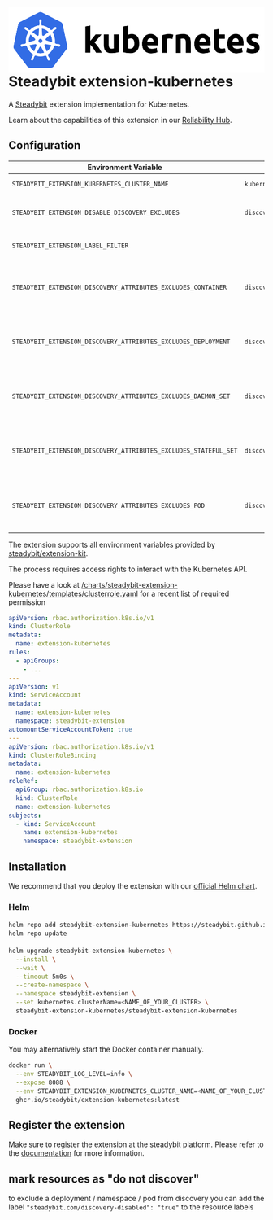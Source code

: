 <img src="./logo.png" height="130" align="right" alt="Kubernetes logo depicting a helm next to text 'Kubernetes'">

# Steadybit extension-kubernetes

A [Steadybit](https://www.steadybit.com/) extension implementation for Kubernetes.

Learn about the capabilities of this extension in our [Reliability Hub](https://hub.steadybit.com/extension/com.steadybit.extension_kubernetes).

## Configuration

| Environment Variable                                             | Helm value                                  | Meaning                                                                                                                            | required | default |
|------------------------------------------------------------------|---------------------------------------------|------------------------------------------------------------------------------------------------------------------------------------|----------|---------|
| `STEADYBIT_EXTENSION_KUBERNETES_CLUSTER_NAME`                    | `kubernetes.clusterName`                    | The name of the kubernetes cluster                                                                                                 | yes      |         |
| `STEADYBIT_EXTENSION_DISABLE_DISCOVERY_EXCLUDES`                 | `discovery.disableExcludes`                 | Ignore discovery excludes specified by `steadybit.com/discovery-disabled`                                                          | false    | `false` |
| `STEADYBIT_EXTENSION_LABEL_FILTER`                               |                                             | These labels will be ignored and not added to the discovered targets                                                               | false    | `false` |
| `STEADYBIT_EXTENSION_DISCOVERY_ATTRIBUTES_EXCLUDES_CONTAINER`    | `discovery.attributes.excludes.container`   | List of Target Attributes which will be excluded during container discovery. Checked by key equality and supporting trailing "*"   | false    |         |
| `STEADYBIT_EXTENSION_DISCOVERY_ATTRIBUTES_EXCLUDES_DEPLOYMENT`   | `discovery.attributes.excludes.deployment`  | List of Target Attributes which will be excluded during deployment discovery. Checked by key equality and supporting trailing "*"  | false    |         |
| `STEADYBIT_EXTENSION_DISCOVERY_ATTRIBUTES_EXCLUDES_DAEMON_SET`   | `discovery.attributes.excludes.daemonSet`   | List of Target Attributes which will be excluded during daemonSet discovery. Checked by key equality and supporting trailing "*"   | false    |         |
| `STEADYBIT_EXTENSION_DISCOVERY_ATTRIBUTES_EXCLUDES_STATEFUL_SET` | `discovery.attributes.excludes.statefulSet` | List of Target Attributes which will be excluded during statefulSet discovery. Checked by key equality and supporting trailing "*" | false    |         |
| `STEADYBIT_EXTENSION_DISCOVERY_ATTRIBUTES_EXCLUDES_POD`          | `discovery.attributes.excludes.pod`         | List of Target Attributes which will be excluded during pod discovery. Checked by key equality and supporting trailing "*"         | false    |         |

The extension supports all environment variables provided by [steadybit/extension-kit](https://github.com/steadybit/extension-kit#environment-variables).

The process requires access rights to interact with the Kubernetes API.

Please have a look at [/charts/steadybit-extension-kubernetes/templates/clusterrole.yaml](/charts/steadybit-extension-kubernetes/templates/clusterrole.yaml) for a recent list of required permission

```yaml
apiVersion: rbac.authorization.k8s.io/v1
kind: ClusterRole
metadata:
  name: extension-kubernetes
rules:
  - apiGroups:
    - ...
---
apiVersion: v1
kind: ServiceAccount
metadata:
  name: extension-kubernetes
  namespace: steadybit-extension
automountServiceAccountToken: true
---
apiVersion: rbac.authorization.k8s.io/v1
kind: ClusterRoleBinding
metadata:
  name: extension-kubernetes
roleRef:
  apiGroup: rbac.authorization.k8s.io
  kind: ClusterRole
  name: extension-kubernetes
subjects:
  - kind: ServiceAccount
    name: extension-kubernetes
    namespace: steadybit-extension
```

## Installation

We recommend that you deploy the extension with
our [official Helm chart](https://github.com/steadybit/extension-kubernetes/tree/main/charts/steadybit-extension-kubernetes).

### Helm

```sh
helm repo add steadybit-extension-kubernetes https://steadybit.github.io/extension-kubernetes
helm repo update

helm upgrade steadybit-extension-kubernetes \
  --install \
  --wait \
  --timeout 5m0s \
  --create-namespace \
  --namespace steadybit-extension \
  --set kubernetes.clusterName=<NAME_OF_YOUR_CLUSTER> \
  steadybit-extension-kubernetes/steadybit-extension-kubernetes
```

### Docker

You may alternatively start the Docker container manually.

```sh
docker run \
  --env STEADYBIT_LOG_LEVEL=info \
  --expose 8088 \
  --env STEADYBIT_EXTENSION_KUBERNETES_CLUSTER_NAME=<NAME_OF_YOUR_CLUSTER> \
  ghcr.io/steadybit/extension-kubernetes:latest
```

## Register the extension

Make sure to register the extension at the steadybit platform. Please refer to
the [documentation](https://docs.steadybit.com/integrate-with-steadybit/extensions/extension-installation) for more information.

## mark resources as "do not discover"

to exclude a deployment / namespace / pod from discovery you can add the label `"steadybit.com/discovery-disabled": "true"` to the resource labels
